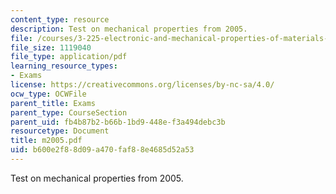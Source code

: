 ```yaml
---
content_type: resource
description: Test on mechanical properties from 2005.
file: /courses/3-225-electronic-and-mechanical-properties-of-materials-fall-2007/b600e2f88d09a470faf88e4685d52a53_m2005.pdf
file_size: 1119040
file_type: application/pdf
learning_resource_types:
- Exams
license: https://creativecommons.org/licenses/by-nc-sa/4.0/
ocw_type: OCWFile
parent_title: Exams
parent_type: CourseSection
parent_uid: fb4b87b2-b66b-1bd9-448e-f3a494debc3b
resourcetype: Document
title: m2005.pdf
uid: b600e2f8-8d09-a470-faf8-8e4685d52a53
---
```

Test on mechanical properties from 2005.